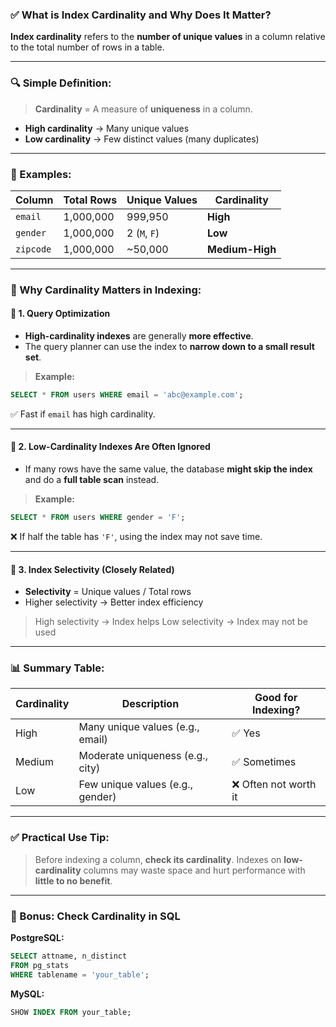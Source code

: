 ### ✅ What is **Index Cardinality** and Why Does It Matter?

**Index cardinality** refers to the **number of unique values** in a column relative to the total number of rows in a table.

---

### 🔍 Simple Definition:

> **Cardinality** = A measure of **uniqueness** in a column.

* **High cardinality** → Many unique values
* **Low cardinality** → Few distinct values (many duplicates)

---

### 🧠 Examples:

| Column    | Total Rows | Unique Values | Cardinality     |
| --------- | ---------- | ------------- | --------------- |
| `email`   | 1,000,000  | 999,950       | **High**        |
| `gender`  | 1,000,000  | 2 (`M`, `F`)  | **Low**         |
| `zipcode` | 1,000,000  | \~50,000      | **Medium-High** |

---

### 📌 Why Cardinality Matters in Indexing:

#### 🔹 1. **Query Optimization**

* **High-cardinality indexes** are generally **more effective**.
* The query planner can use the index to **narrow down to a small result set**.

> **Example:**

```sql
SELECT * FROM users WHERE email = 'abc@example.com';
```

✅ Fast if `email` has high cardinality.

---

#### 🔸 2. **Low-Cardinality Indexes Are Often Ignored**

* If many rows have the same value, the database **might skip the index** and do a **full table scan** instead.

> **Example:**

```sql
SELECT * FROM users WHERE gender = 'F';
```

❌ If half the table has `'F'`, using the index may not save time.

---

#### 🔹 3. **Index Selectivity (Closely Related)**

* **Selectivity** = Unique values / Total rows
* Higher selectivity → Better index efficiency

> High selectivity → Index helps
> Low selectivity → Index may not be used

---

### 📊 Summary Table:

| Cardinality | Description                      | Good for Indexing?   |
| ----------- | -------------------------------- | -------------------- |
| High        | Many unique values (e.g., email) | ✅ Yes                |
| Medium      | Moderate uniqueness (e.g., city) | ✅ Sometimes          |
| Low         | Few unique values (e.g., gender) | ❌ Often not worth it |

---

### ✅ Practical Use Tip:

> Before indexing a column, **check its cardinality**. Indexes on **low-cardinality** columns may waste space and hurt performance with **little to no benefit**.

---

### 🧠 Bonus: Check Cardinality in SQL

**PostgreSQL:**

```sql
SELECT attname, n_distinct
FROM pg_stats
WHERE tablename = 'your_table';
```

**MySQL:**

```sql
SHOW INDEX FROM your_table;
```
